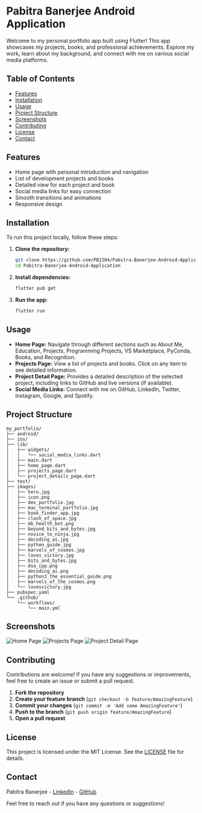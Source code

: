 # Pabitra Banerjee Android Application

Welcome to my personal portfolio app built using Flutter! This app showcases my projects, books, and professional achievements. Explore my work, learn about my background, and connect with me on various social media platforms.

## Table of Contents

- [Features](#features)
- [Installation](#installation)
- [Usage](#usage)
- [Project Structure](#project-structure)
- [Screenshots](#screenshots)
- [Contributing](#contributing)
- [License](#license)
- [Contact](#contact)

## Features

- Home page with personal introduction and navigation
- List of development projects and books
- Detailed view for each project and book
- Social media links for easy connection
- Smooth transitions and animations
- Responsive design

## Installation

To run this project locally, follow these steps:

1. **Clone the repository:**

   ```bash
   git clone https://github.com/PB2204/Pabitra-Banerjee-Android-Application.git
   cd Pabitra-Banerjee-Android-Application
   ```

2. **Install dependencies:**

   ```bash
   flutter pub get
   ```

3. **Run the app:**

   ```bash
   flutter run
   ```

## Usage

- **Home Page:** Navigate through different sections such as About Me, Education, Projects, Programming Projects, VS Marketplace, PyConda, Books, and Recognition.
- **Projects Page:** View a list of projects and books. Click on any item to see detailed information.
- **Project Detail Page:** Provides a detailed description of the selected project, including links to GitHub and live versions (if available).
- **Social Media Links:** Connect with me on GitHub, LinkedIn, Twitter, Instagram, Google, and Spotify.

## Project Structure

```
my_portfolio/
├── android/
├── ios/
├── lib/
│   ├── widgets/
│   │   └── social_media_links.dart
│   ├── main.dart
│   ├── home_page.dart
│   ├── projects_page.dart
│   └── project_details_page.dart
├── test/
├── images/
│   ├── hero.jpg
│   ├── icon.png
│   ├── dev_portfolio.jpg
│   ├── mac_terminal_portfolio.jpg
│   ├── book_finder_app.jpg
│   ├── clash_of_space.jpg
│   ├── mb_health_bot.png
│   ├── beyond_bits_and_bytes.jpg
│   ├── novice_to_ninja.jpg
│   ├── decoding_ai.jpg
│   ├── python_guide.jpg
│   ├── marvels_of_cosmos.jpg
│   ├── loves_victory.jpg
│   ├── bits_and_bytes.jpg
│   ├── dsa_cpp.png
│   ├── decoding_ai.png
│   ├── python3_the_essential_guide.png
│   ├── marvels_of_the_cosmos.png
│   └── lovesvictory.jpg
├── pubspec.yaml
└── .github/
    └── workflows/
        └── main.yml
```

## Screenshots

![Home Page](images/home_page.jpg)
![Projects Page](images/projects_page.jpg)
![Project Detail Page](images/project_details_page.jpg)

## Contributing

Contributions are welcome! If you have any suggestions or improvements, feel free to create an issue or submit a pull request.

1. **Fork the repository**
2. **Create your feature branch** (`git checkout -b feature/AmazingFeature`)
3. **Commit your changes** (`git commit -m 'Add some AmazingFeature'`)
4. **Push to the branch** (`git push origin feature/AmazingFeature`)
5. **Open a pull request**

## License

This project is licensed under the MIT License. See the [LICENSE](LICENSE) file for details.

## Contact

Pabitra Banerjee - [LinkedIn](https://linkedin.com/in/pabitra-banerjee) - [GitHub](https://github.com/PB2204)

Feel free to reach out if you have any questions or suggestions!